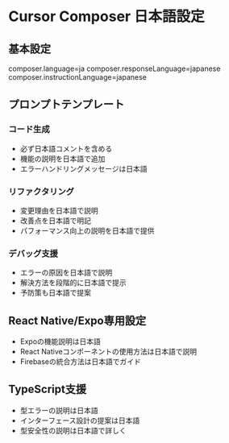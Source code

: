 # Cursor Composer 日本語設定

## 基本設定
composer.language=ja
composer.responseLanguage=japanese
composer.instructionLanguage=japanese

## プロンプトテンプレート

### コード生成
- 必ず日本語コメントを含める
- 機能の説明を日本語で追加
- エラーハンドリングメッセージは日本語

### リファクタリング
- 変更理由を日本語で説明
- 改善点を日本語で明記
- パフォーマンス向上の説明を日本語で提供

### デバッグ支援
- エラーの原因を日本語で説明
- 解決方法を段階的に日本語で提示
- 予防策も日本語で提案

## React Native/Expo専用設定
- Expoの機能説明は日本語
- React Nativeコンポーネントの使用方法は日本語で説明
- Firebaseの統合方法は日本語でガイド

## TypeScript支援
- 型エラーの説明は日本語
- インターフェース設計の提案は日本語
- 型安全性の説明は日本語で詳しく
